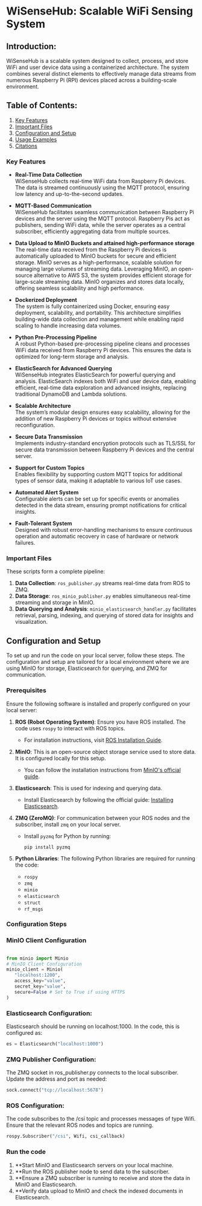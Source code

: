 # WiSenseHub: Scalable WiFi Sensing System

## Introduction:
WiSenseHub is a scalable system designed to collect, process, and store WiFi and user device data using a containerized architecture. The system combines several distinct elements to effectively manage data streams from numerous Raspberry Pi (RPI) devices placed across a building-scale environment.


## Table of Contents:
1. [Key Features](#key-features)
1. [Important Files](#important-files)
2. [Configuration and Setup](#configuration-and-setup)
3. [Usage Examples](#usage-examples)
4. [Citations](#citations)


### Key Features

- **Real-Time Data Collection**  
  WiSenseHub collects real-time WiFi data from Raspberry Pi devices. The data is streamed continuously using the MQTT protocol, ensuring low latency and up-to-the-second updates.

- **MQTT-Based Communication**  
  WiSenseHub facilitates seamless communication between Raspberry Pi devices and the server using the MQTT protocol. Raspberry Pis act as publishers, sending WiFi data, while the server operates as a central subscriber, efficiently aggregating data from multiple sources.

- **Data Upload to MinIO Buckets and attained high-performance storage**  
  The real-time data received from the Raspberry Pi devices is automatically uploaded to MinIO buckets for secure and efficient storage. MinIO serves as a high-performance, scalable solution for managing large volumes of streaming data.
  Leveraging MinIO, an open-source alternative to AWS S3, the system provides efficient storage for large-scale streaming data. MinIO organizes and stores data locally, offering seamless scalability and high performance.

- **Dockerized Deployment**  
  The system is fully containerized using Docker, ensuring easy deployment, scalability, and portability. This architecture simplifies building-wide data collection and management while enabling rapid scaling to handle increasing data volumes.

- **Python Pre-Processing Pipeline**  
  A robust Python-based pre-processing pipeline cleans and processes WiFi data received from Raspberry Pi devices. This ensures the data is optimized for long-term storage and analysis.

- **ElasticSearch for Advanced Querying**  
  WiSenseHub integrates ElasticSearch for powerful querying and analysis. ElasticSearch indexes both WiFi and user device data, enabling efficient, real-time data exploration and advanced insights, replacing traditional DynamoDB and Lambda solutions.

- **Scalable Architecture**  
  The system’s modular design ensures easy scalability, allowing for the addition of new Raspberry Pi devices or topics without extensive reconfiguration.

- **Secure Data Transmission**  
  Implements industry-standard encryption protocols such as TLS/SSL for secure data transmission between Raspberry Pi devices and the central server.

- **Support for Custom Topics**  
  Enables flexibility by supporting custom MQTT topics for additional types of sensor data, making it adaptable to various IoT use cases.

- **Automated Alert System**  
  Configurable alerts can be set up for specific events or anomalies detected in the data stream, ensuring prompt notifications for critical insights.

- **Fault-Tolerant System**  
  Designed with robust error-handling mechanisms to ensure continuous operation and automatic recovery in case of hardware or network failures.


### Important Files

These scripts form a complete pipeline:  
1. **Data Collection**: `ros_publisher.py` streams real-time data from ROS to ZMQ.  
2. **Data Storage**: `ros_minio_publisher.py` enables simultaneous real-time streaming and storage in MinIO.  
3. **Data Querying and Analysis**: `minio_elasticsearch_handler.py` facilitates retrieval, parsing, indexing, and querying of stored data for insights and visualization.  

## **Configuration and Setup**

To set up and run the code on your local server, follow these steps. The configuration and setup are tailored for a local environment where we are using MinIO for storage, Elasticsearch for querying, and ZMQ for communication.

### **Prerequisites**

Ensure the following software is installed and properly configured on your local server:

1. **ROS (Robot Operating System)**: Ensure you have ROS installed. The code uses `rospy` to interact with ROS topics.
   - For installation instructions, visit [ROS Installation Guide](http://wiki.ros.org/ROS/Installation).
   
2. **MinIO**: This is an open-source object storage service used to store data. It is configured locally for this setup.
   - You can follow the installation instructions from [MinIO's official guide](https://docs.min.io/docs/minio-quickstart-guide).

3. **Elasticsearch**: This is used for indexing and querying data.
   - Install Elasticsearch by following the official guide: [Installing Elasticsearch](https://www.elastic.co/guide/en/elasticsearch/reference/current/install-elasticsearch.html).

4. **ZMQ (ZeroMQ)**: For communication between your ROS nodes and the subscriber, install `zmq` on your local server.
   - Install `pyzmq` for Python by running:  
     ```
     pip install pyzmq
     ```

5. **Python Libraries**: The following Python libraries are required for running the code:
   - `rospy`
   - `zmq`
   - `minio`
   - `elasticsearch`
   - `struct`
   - `rf_msgs`
     
### Configuration Steps

### MinIO Client Configuration

 ```python

from minio import Minio
# MinIO Client Configuration
minio_client = Minio(
    "localhost:1200",
    access_key="value",
    secret_key="value",
    secure=False # Set to True if using HTTPS
)
  ```

### Elasticsearch Configuration: 
Elasticsearch should be running on localhost:1000. In the code, this is configured as:

```python
es = Elasticsearch("localhost:1000")
```

### ZMQ Publisher Configuration:
The ZMQ socket in ros_publisher.py connects to the local subscriber. Update the address and port as needed:

```python
sock.connect("tcp://localhost:5678")
```

### ROS Configuration:
The code subscribes to the /csi topic and processes messages of type Wifi. Ensure that the relevant ROS nodes and topics are running.

```python
rospy.Subscriber("/csi", Wifi, csi_callback)
```

### Run the code 
1. **Start MinIO and Elasticsearch servers on your local machine.
2. **Run the ROS publisher node to send data to the subscriber.
3. **Ensure a ZMQ subscriber is running to receive and store the data in MinIO and Elasticsearch.
4. **Verify data upload to MinIO and check the indexed documents in Elasticsearch.







